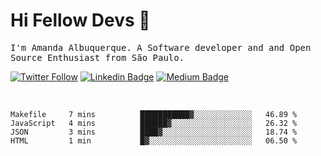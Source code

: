 # Hi Fellow Devs :wave:
   
<p>
  <samp>
    I'm Amanda Albuquerque. A Software developer and and Open Source Enthusiast from São Paulo.
  </samp>

  
  [![Twitter Follow](https://img.shields.io/twitter/follow/alalbux?style=social)](https://www.twitter.com/alalbux)
  [![Linkedin Badge](https://img.shields.io/badge/-alalbux-blue?style=flat-square&logo=Linkedin&logoColor=white&link=https://www.linkedin.com/in/alalbux/)](https://www.linkedin.com/in/alalbux/)
  [![Medium Badge](https://img.shields.io/badge/-alalbux-black?style=flat-square&logo=Medium&logoColor=white&link=https://medium.com/@alalbux)](https://medium.com/@alalbux)
</p>

  <br/>
  

<!--START_SECTION:waka-->
```text
Makefile     7 mins          ███████████▓░░░░░░░░░░░░░   46.89 % 
JavaScript   4 mins          ██████▓░░░░░░░░░░░░░░░░░░   26.32 % 
JSON         3 mins          ████▓░░░░░░░░░░░░░░░░░░░░   18.74 % 
HTML         1 min           █▓░░░░░░░░░░░░░░░░░░░░░░░   06.50 % 
```
<!--END_SECTION:waka-->

